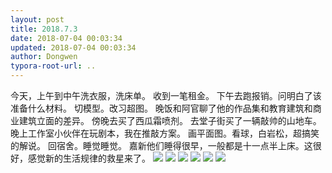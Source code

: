 ```yaml
---
layout: post
title: 2018.7.3
date: 2018-07-04 00:03:34
updated: 2018-07-04 00:03:34
author: Dongwen
typora-root-url: ..
---
```




今天，上午到中午洗衣服，洗床单。
收到一笔租金。
下午去跑报销。问明白了该准备什么材料。
切模型。改习超图。
晚饭和阿官聊了他的作品集和教育建筑和商业建筑立面的差异。
傍晚去买了西瓜霜喷剂。
去堂子街买了一辆敲帅的山地车。
晚上工作室小伙伴在玩剧本，我在推敲方案。
画平面图。看球，白岩松，超搞笑的解说。
回宿舍。睡觉睡觉。
嘉新他们睡得很早，一般都是十一点半上床。这很好，感觉新的生活规律的救星来了。      ![](/img/in-post/x51929651.jpg)
![](/img/in-post/x51929665.jpg)
![](/img/in-post/x51929667.jpg)
![](/img/in-post/x51929662.jpg)
![](/img/in-post/x51929661.jpg)
![](/img/in-post/x51929655.jpg)
